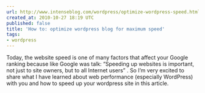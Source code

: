 ```yaml
---
url: http://www.intenseblog.com/wordpress/optimize-wordpress-speed.html
created_at: 2010-10-27 18:19 UTC
published: false
title: 'How to: optimize wordpress blog for maximum speed'
tags:
- wordpress
---
```


Today, the website speed is one of many factors that affect your Google ranking because like Google was talk: “Speeding up websites is important, not just to site owners, but to all Internet users” . So I’m very excited to share what I have learned about web performance (especially WordPress) with you and how to speed up your wordpress site in this article.
